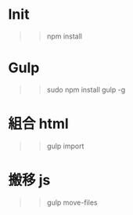 # Init
>> npm install

# Gulp
>> sudo npm install gulp -g

# 組合 html
>> gulp import

# 搬移 js
>> gulp move-files